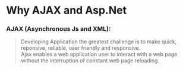 # Why AJAX and Asp.Net

### AJAX (Asynchronous Js and XML): <br/>
> Developing Application the greatest challenge is to make quick, reponsive, reliable, user friendly and responsive. <br/>
> Ajax enables a web application user to interact with a web page without the interruption of constant web page reloading. <br/>
